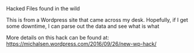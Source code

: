 Hacked Files found in the wild

This is from a Wordpress site that came across my desk.
Hopefully, if I get some downtime, I can parse out the data and see what is what

More details on this hack can be found at: https://michalsen.wordpress.com/2016/09/26/new-wp-hack/

